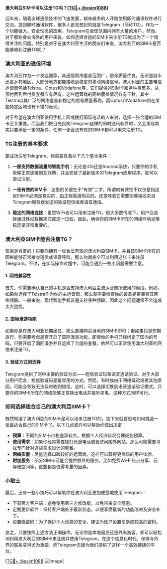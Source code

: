 **澳大利亞SIM卡可以注册TG吗？[[TG💪+ @esim1088](https://t.me/s/esim1088)]**

近年来，随着全球通信技术的飞速发展，越来越多的人开始使用即时通讯软件进行交流。提到即时通讯软件，很多人首先想到的就是Telegram（简称TG）。作为一个功能强大、安全性高的应用，Telegram在全球范围内拥有大量的用户。然而，对于那些身处海外的用户来说，如何选择合适的SIM卡来注册TG就成为了一个值得关注的问题。特别是对于在澳大利亚生活的朋友们来说，澳大利亞的SIM卡是否能够顺利注册TG呢？

### 澳大利亚的通信环境

澳大利亚作为一个发达国家，其通信网络覆盖范围广，信号质量优良。无论是城市还是乡村地区，大部分地方都能接收到稳定的移动网络信号。澳大利亚的主要电信运营商包括Telstra、Optus和Vodafone等，它们提供的SIM卡服务种类繁多，从预付费到后付费套餐应有尽有。这些运营商的网络覆盖情况各有千秋，其中Telstra以其广泛的网络覆盖和稳定的信号质量著称，而Optus和Vodafone则在某些特定区域也有不错的表现。

对于希望在澳大利亚使用手机上网或拨打国际电话的人来说，选择一张合适的SIM卡至关重要。而当我们把目光投向Telegram这样的即时通讯软件时，又会发现其实只要满足一定的条件，任何一张合法有效的SIM卡都可以用来注册TG。

### TG注册的基本要求

要成功注册Telegram，你需要具备以下几个基本条件：

1. **一部支持数据流量的智能手机**：无论是iOS还是Android系统，只要你的手机能够正常连接到互联网，并且安装了最新版本的Telegram应用程序，就可以尝试注册。

2. **一张有效的SIM卡**：这里的关键在于“有效”二字。所谓的有效性不仅仅是指这张SIM卡必须是真实的、由正规渠道购买的，还意味着它需要能够接收来自Telegram服务器发送的验证短信或者语音通话。

3. **稳定的网络连接**：虽然WiFi也可以用来注册TG，但大多数情况下，用户会选择通过移动数据来完成这一过程。因此，确保你的SIM卡所在的网络环境足够稳定是非常重要的。

### 澳大利亞SIM卡能否注册TG？

答案是肯定的！只要你拥有一张合法有效的澳大利亞SIM卡，并且该SIM卡所在的网络能够正常接收短信或语音呼叫，那么你就完全可以利用这张卡来注册Telegram。不过，在实际操作过程中，可能会遇到一些小问题需要注意。

#### 1. 网络兼容性
首先，你需要确认自己的手机是否支持澳大利亞主流运营商所使用的频段。例如，如果你选择了Telstra作为你的主运营商，那么就需要检查你的设备是否兼容其网络频段。一般来说，现代智能手机普遍支持多种频段，因此这个问题通常不会造成太大困扰。

#### 2. 国际漫游功能
如果你是在澳大利亚长期居住，那么直接购买当地的SIM卡即可；但如果只是短期旅行，则需要考虑是否开启了国际漫游功能。即使你的手机已经绑定了国内的号码，只要开启了国际漫游并且选择了合适的套餐，依然可以正常使用澳大利亚的网络来注册TG。

#### 3. 验证方式的选择
Telegram提供了两种主要的验证方式——短信验证码和语音通话验证。对于大部分用户而言，短信验证码是最常用的方式。然而，有时候由于网络延迟或者其他原因，可能会导致无法及时收到短信。这时，可以选择切换到语音通话验证模式。只要你的SIM卡所在的网络能够正常拨出电话并接听来电，这种方式同样可行。

### 如何选择适合自己的澳大利亞SIM卡？

既然知道了澳大利亞的SIM卡是可以用来注册TG的，接下来就要思考如何挑选一张最适合自己的SIM卡了。以下几点或许可以帮助你做出决定：

- **预算**：不同的SIM卡价格差异较大，根据个人经济状况合理规划预算。
- **使用需求**：如果你经常需要拨打长途电话或者访问国外网站，那么可能需要寻找专门针对这些需求设计的套餐。
- **网络质量**：尽量选择口碑较好的运营商，这样可以获得更优质的用户体验。
- **附加服务**：部分SIM卡可能会提供额外的服务，比如免费Wi-Fi热点分享、云存储空间等，这些都是值得考量的因素。

### 小贴士

最后，还有一些小技巧可以帮助你在澳大利亚更加便捷地使用Telegram：

- 下载官方客户端：避免使用第三方修改版，以免带来安全隐患。
- 定期更新软件：保持客户端处于最新状态，以便享受最新的功能改进及安全补丁。
- 设置强密码：为了保护个人信息的安全，建议为账户设置复杂度较高的密码。

总之，只要按照上述方法正确操作，无论你是本地居民还是外来游客，都可以轻松地利用澳大利亞的SIM卡来注册并使用Telegram。在这个信息化时代，保持与外界的联系变得尤为重要，而Telegram无疑为我们提供了这样一个高效便捷的平台。

[[TG💪+ @esim1088](https://t.me/s/esim1088) ![Image](https://i.postimg.cc/4NQfJmqS/Snipaste-2025-05-13-00-14-12.png)]